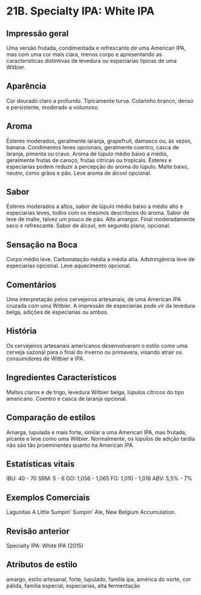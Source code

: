 # 21B. Specialty IPA: White IPA

## Impressão geral

Uma versão frutada, condimentada e refrescante de uma American IPA, mas com uma cor mais clara, menos corpo e apresentando as características distintivas de levedura ou especiarias típicas de uma Witbier.

## Aparência

Cor dourado claro a profundo. Tipicamente turva. Colarinho branco, denso e persistente, moderado a volumoso.

## Aroma

Ésteres moderados, geralmente laranja, grapefruit, damasco ou, às vezes, banana. Condimentos leves opcionais, geralmente coentro, casca de laranja, pimenta ou cravo. Aroma de lúpulo médio baixo a médio, geralmente frutas de caroço, frutas cítricas ou tropicais. Ésteres e especiarias podem reduzir a percepção do aroma do lúpulo. Malte baixo, neutro, como grãos e pão. Leve aroma de álcool opcional.

## Sabor

Ésteres moderados a altos, sabor de lúpulo médio baixo a médio alto e especiarias leves, todos com os mesmos descritores do aroma. Sabor de leve de malte, talvez um pouco de pão. Alto amargor. Final moderadamente seco e refrescante. Sabor de álcool, em segundo plano, opcional.

## Sensação na Boca

Corpo médio leve. Carbonatação média a média alta. Adstringência leve de especiarias opcional. Leve aquecimento opcional.

## Comentários

Uma interpretação pelos cervejeiros artesanais, de uma American IPA cruzada com uma Witbier. A impressão de especiarias pode vir da levedura belga, adições de especiarias ou ambos.

## História

Os cervejeiros artesanais americanos desenvolveram o estilo como uma cerveja sazonal para o final do inverno ou primavera, visando atrair os consumidores de Witbier e IPA.

## Ingredientes Característicos

Maltes claros e de trigo, levedura Witbier belga, lúpulos cítricos do tipo americano. Coentro e casca de laranja opcional.

## Comparação de estilos

Amarga, lupulada e mais forte, similar a uma American IPA, mas frutada, picante e leve como uma Witbier. Normalmente, os lúpulos de adição tardia não são tão proeminentes quanto na American IPA.

## Estatísticas vitais

IBU: 40 - 70
SRM: 5 - 6
GO: 1,056 - 1,065
FG: 1,010 - 1,016
ABV: 5,5% - 7%

## Exemplos Comerciais

Lagunitas A Little Sumpin' Sumpin' Ale, New Belgium Accumulation.

## Revisão anterior

Specialty IPA: White IPA (2015)

## Atributos de estilo

amargo, estilo artesanal, forte, lupulado, família ipa, américa do norte, cor pálida, família especial, especiarias, alta fermentação